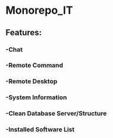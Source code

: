 # Monorepo_IT
## Features:
###  -Chat
###  -Remote Command
###  -Remote Desktop
###  -System Information
###  -Clean Database Server/Structure
###  -Installed Software List

